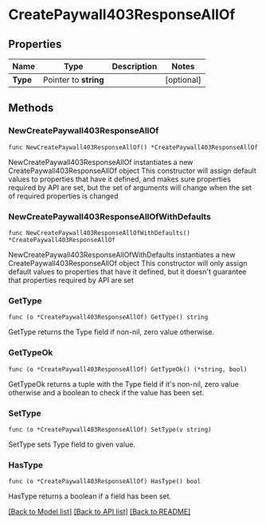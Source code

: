 # CreatePaywall403ResponseAllOf

## Properties

Name | Type | Description | Notes
------------ | ------------- | ------------- | -------------
**Type** | Pointer to **string** |  | [optional] 

## Methods

### NewCreatePaywall403ResponseAllOf

`func NewCreatePaywall403ResponseAllOf() *CreatePaywall403ResponseAllOf`

NewCreatePaywall403ResponseAllOf instantiates a new CreatePaywall403ResponseAllOf object
This constructor will assign default values to properties that have it defined,
and makes sure properties required by API are set, but the set of arguments
will change when the set of required properties is changed

### NewCreatePaywall403ResponseAllOfWithDefaults

`func NewCreatePaywall403ResponseAllOfWithDefaults() *CreatePaywall403ResponseAllOf`

NewCreatePaywall403ResponseAllOfWithDefaults instantiates a new CreatePaywall403ResponseAllOf object
This constructor will only assign default values to properties that have it defined,
but it doesn't guarantee that properties required by API are set

### GetType

`func (o *CreatePaywall403ResponseAllOf) GetType() string`

GetType returns the Type field if non-nil, zero value otherwise.

### GetTypeOk

`func (o *CreatePaywall403ResponseAllOf) GetTypeOk() (*string, bool)`

GetTypeOk returns a tuple with the Type field if it's non-nil, zero value otherwise
and a boolean to check if the value has been set.

### SetType

`func (o *CreatePaywall403ResponseAllOf) SetType(v string)`

SetType sets Type field to given value.

### HasType

`func (o *CreatePaywall403ResponseAllOf) HasType() bool`

HasType returns a boolean if a field has been set.


[[Back to Model list]](../README.md#documentation-for-models) [[Back to API list]](../README.md#documentation-for-api-endpoints) [[Back to README]](../README.md)



